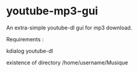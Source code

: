 # youtube-mp3-gui
An extra-simple youtube-dl gui for mp3 download.

Requirements :

kdialog
youtube-dl

existence of directory /home/username/Musique
